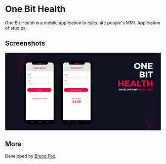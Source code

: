 # One Bit Health
One Bit Health is a mobile application to calculate people's MMI. Application of studies.

## Screenshots
![](https://github.com/07042006/one-bit-health/blob/main/OneBitHealthBanner.png)

## More

Developed by [Bruno Fox](https://www.instagram.com/brunofox_oficial/).
